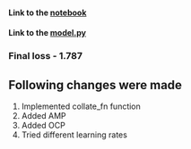 #### Link to the [notebook](https://github.com/atulgupta01/ERA_V2/blob/main/Assignment_18/S18.ipynb)
#### Link to the [model.py](https://github.com/atulgupta01/ERA_V2/blob/main/Assignment_18/model.py)

### Final loss - 1.787

## Following changes were made
1. Implemented collate_fn function
2. Added AMP
3. Added OCP
4. Tried different learning rates

